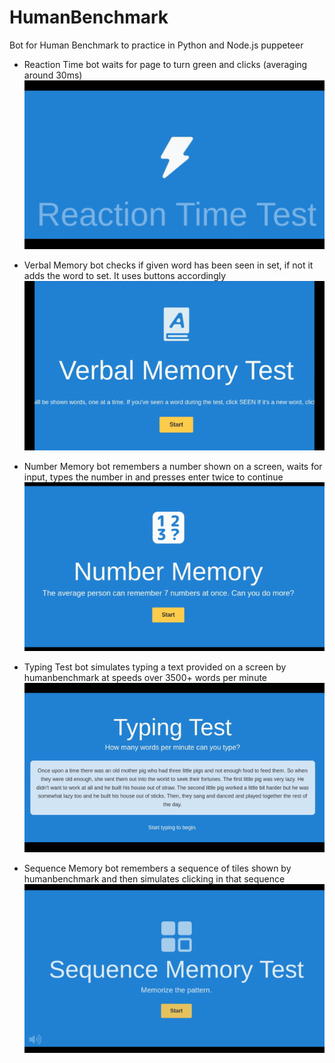 # HumanBenchmark
Bot for Human Benchmark to practice in Python and Node.js puppeteer


* Reaction Time bot waits for page to turn green and clicks (averaging around 30ms)
![alt text](reactiontest.gif)

* Verbal Memory bot checks if given word has been seen in set, if not it adds the word to set. It uses buttons accordingly
![alt text](verbalmemorytest.gif)

* Number Memory bot remembers a number shown on a screen, waits for input, types the number in and presses enter twice to continue
![alt text](numbermemorytest.gif)

* Typing Test bot simulates typing a text provided on a screen by humanbenchmark at speeds over 3500+ words per minute
![alt text](typingtest.gif)

* Sequence Memory bot remembers a sequence of tiles shown by humanbenchmark and then simulates clicking in that sequence
![alt text](sequencetest.gif)

